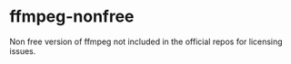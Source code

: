 # ffmpeg-nonfree

Non free version of ffmpeg not included in the official repos for licensing issues.